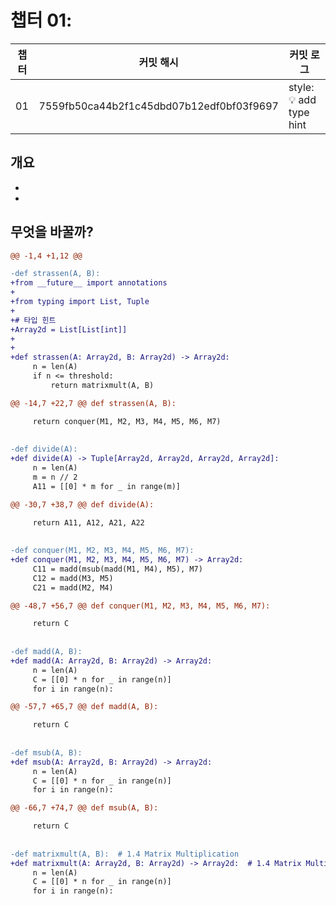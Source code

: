 # 챕터 01:

|   챕터    | 커밋 해시 |  커밋 로그  |
| -------  | -------- | --------- |
|01 | 7559fb50ca44b2f1c45dbd07b12edf0bf03f9697 | style: :bulb: add type hint |

## 개요
-
-


## 무엇을 바꿀까?

```diff
@@ -1,4 +1,12 @@

-def strassen(A, B):
+from __future__ import annotations
+
+from typing import List, Tuple
+
+# 타입 힌트
+Array2d = List[List[int]]
+
+
+def strassen(A: Array2d, B: Array2d) -> Array2d:
     n = len(A)
     if n <= threshold:
         return matrixmult(A, B)

```
        

```diff
@@ -14,7 +22,7 @@ def strassen(A, B):

     return conquer(M1, M2, M3, M4, M5, M6, M7)
 
 
-def divide(A):
+def divide(A) -> Tuple[Array2d, Array2d, Array2d, Array2d]:
     n = len(A)
     m = n // 2
     A11 = [[0] * m for _ in range(m)]

```
        

```diff
@@ -30,7 +38,7 @@ def divide(A):

     return A11, A12, A21, A22
 
 
-def conquer(M1, M2, M3, M4, M5, M6, M7):
+def conquer(M1, M2, M3, M4, M5, M6, M7) -> Array2d:
     C11 = madd(msub(madd(M1, M4), M5), M7)
     C12 = madd(M3, M5)
     C21 = madd(M2, M4)

```
        

```diff
@@ -48,7 +56,7 @@ def conquer(M1, M2, M3, M4, M5, M6, M7):

     return C
 
 
-def madd(A, B):
+def madd(A: Array2d, B: Array2d) -> Array2d:
     n = len(A)
     C = [[0] * n for _ in range(n)]
     for i in range(n):

```
        

```diff
@@ -57,7 +65,7 @@ def madd(A, B):

     return C
 
 
-def msub(A, B):
+def msub(A: Array2d, B: Array2d) -> Array2d:
     n = len(A)
     C = [[0] * n for _ in range(n)]
     for i in range(n):

```
        

```diff
@@ -66,7 +74,7 @@ def msub(A, B):

     return C
 
 
-def matrixmult(A, B):  # 1.4 Matrix Multiplication
+def matrixmult(A: Array2d, B: Array2d) -> Array2d:  # 1.4 Matrix Multiplication
     n = len(A)
     C = [[0] * n for _ in range(n)]
     for i in range(n):

```
        

    